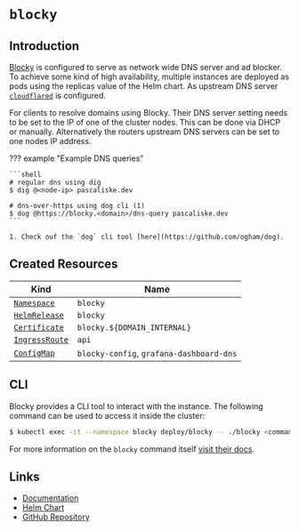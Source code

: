 # `blocky`

## Introduction

[Blocky](https://0xerr0r.github.io/blocky/) is configured to serve as network wide DNS server and ad blocker. To achieve some kind of high availability, multiple instances are deployed as pods using the replicas value of the Helm chart. As upstream DNS server [`cloudflared`](/cluster/services/cloudflared/) is configured.

For clients to resolve domains using Blocky. Their DNS server setting needs to be set to the IP of one of the cluster nodes. This can be done via DHCP or manually. Alternatively the routers upstream DNS servers can be set to one nodes IP address.

??? example "Example DNS queries"

    ```shell
    # regular dns using dig
    $ dig @<node-ip> pascaliske.dev

    # dns-over-https using dog cli (1)
    $ dog @https://blocky.<domain>/dns-query pascaliske.dev
    ```

    1. Check ouf the `dog` cli tool [here](https://github.com/ogham/dog).

## Created Resources

| Kind                                | Name                                     |
| ----------------------------------- | ---------------------------------------- |
| [`Namespace`][ref-namespace]        | `blocky`                                 |
| [`HelmRelease`][ref-helm-release]   | `blocky`                                 |
| [`Certificate`][ref-certificate]    | `blocky.${DOMAIN_INTERNAL}`                       |
| [`IngressRoute`][ref-ingress-route] | `api`                                    |
| [`ConfigMap`][ref-config-map]       | `blocky-config`, `grafana-dashboard-dns` |

[ref-namespace]: https://kubernetes.io/docs/reference/kubernetes-api/cluster-resources/namespace-v1/
[ref-helm-release]: https://fluxcd.io/docs/components/helm/helmreleases/
[ref-certificate]: https://cert-manager.io/docs/reference/api-docs/#cert-manager.io/v1.Certificate
[ref-ingress-route]: https://doc.traefik.io/traefik/routing/providers/kubernetes-crd/#kind-ingressroute
[ref-config-map]: https://kubernetes.io/docs/reference/kubernetes-api/config-and-storage-resources/config-map-v1/

## CLI

Blocky provides a CLI tool to interact with the instance. The following command can be used to access it inside the cluster:

```zsh
$ kubectl exec -it --namespace blocky deploy/blocky -- ./blocky <command>
```

For more information on the `blocky` command itself [visit their docs](https://0xerr0r.github.io/blocky/interfaces/).

## Links

- [Documentation](https://0xerr0r.github.io/blocky/)
- [Helm Chart](https://github.com/k8s-at-home/charts/tree/master/charts/stable/blocky)
- [GitHub Repository](https://github.com/0xERR0R/blocky)
